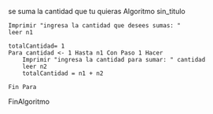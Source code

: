 se suma la cantidad que tu quieras 
Algoritmo sin_titulo
	
	Imprimir "ingresa la cantidad que desees sumas: " 
	leer n1
	
	totalCantidad= 1
	Para cantidad <- 1 Hasta n1 Con Paso 1 Hacer
		Imprimir "ingresa la cantidad para sumar: " cantidad
		leer n2
		totalCantidad = n1 + n2
	
	Fin Para
FinAlgoritmo
